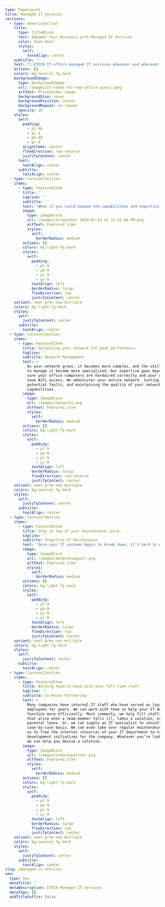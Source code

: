 ```yaml
---
type: PageLayout
title: Managed IT Services
sections:
  - type: GenericSection
    title:
      type: TitleBlock
      text: Empower Your Business with Managed AI Services
      color: text-dark
      styles:
        self:
          textAlign: center
    subtitle: ''
    text: "\_ETECH IT offers managed IT services whenever and wherever you need it.\n"
    actions: []
    colors: bg-neutral-fg-dark
    backgroundImage:
      type: BackgroundImage
      url: /images/IT-needs-for-new-office-space.jpeg
      altText: Placeholder image
      backgroundSize: cover
      backgroundPosition: center
      backgroundRepeat: no-repeat
      opacity: 10
    styles:
      self:
        padding:
          - pt-40
          - pl-4
          - pb-40
          - pr-4
        alignItems: center
        flexDirection: row-reverse
        justifyContent: center
      text:
        textAlign: center
      subtitle:
        textAlign: center
  - type: CarouselSection
    items:
      - type: FeaturedItem
        title: ''
        tagline: ''
        subtitle: ''
        text: "What if you could expand the capabilities and expertise of your IT department without having to hire more staff? That’s what we’re here to do. An in-house IT department requires a lot of overhead, and even companies that benefit from full-time staff still find it necessary to look elsewhere for specialized skills.\n\nThat’s where we come in.\_**Using our managed IT services**\_brings you access to a range of skill sets, from those who can consult on the best wiring for you next IT project to those with compliance expertise in your area of business.With us handling your IT, you’ll have one less thing to worry about.\n"
        image:
          type: ImageBlock
          url: /images/Screenshot 2024-07-03 at 12.45.44 PM.png
          altText: Featured item
          styles:
            self:
              borderRadius: medium
        actions: []
        colors: bg-light-fg-dark
        styles:
          self:
            padding:
              - pt-9
              - pb-9
              - pl-9
              - pr-9
            textAlign: left
            borderRadius: large
            flexDirection: row
            justifyContent: center
    variant: next-prev-nav-multiple
    colors: bg-light-fg-dark
    styles:
      self:
        justifyContent: center
      subtitle:
        textAlign: center
  - type: CarouselSection
    items:
      - type: FeaturedItem
        title: Optimizing your network for peak performance.
        tagline: ''
        subtitle: Network Management
        text: >
          As your network grows, it becomes more complex, and the skills needed
          to manage it become more specialized. Our expertise goes beyond making
          sure your office computers are hardwired correctly and your guests
          have WiFi access. We administer your entire network, testing for
          potential faults, and maintaining the quality of your network
          capabilities.
        image:
          type: ImageBlock
          url: /images/network1.png
          altText: Featured item
          styles:
            self:
              borderRadius: medium
        actions: []
        colors: bg-light-fg-dark
        styles:
          self:
            padding:
              - pt-9
              - pb-9
              - pl-9
              - pr-9
            textAlign: left
            borderRadius: large
            flexDirection: row-reverse
            justifyContent: center
    variant: next-prev-nav-multiple
    colors: bg-neutral-fg-dark
    styles:
      self:
        justifyContent: center
      subtitle:
        textAlign: center
  - type: CarouselSection
    items:
      - type: FeaturedItem
        title: Stay on top of your maintenance cycle.
        tagline: ''
        subtitle: Proactive IT Maintenance
        text: "Once your IT systems begin to break down, it’s hard to get ahead. All your budget goes to repairing and replacing old systems, patching problems as they emerge, and facing new crises caused by an unexpected data loss or unplanned downtime. By following a\_[proactive maintenance schedule](https://etechitservice.com/it-on-demand/), we help keep your systems running smoothly, so you not only mitigate the risk of an IT failure, but are in a position to take advantage of new opportunities as they arise.\n"
        image:
          type: ImageBlock
          url: /images/desktopsupport.png
          altText: Featured item
          styles:
            self:
              borderRadius: medium
        actions: []
        colors: bg-light-fg-dark
        styles:
          self:
            padding:
              - pt-9
              - pb-9
              - pl-9
              - pr-9
            textAlign: left
            borderRadius: large
            flexDirection: row
            justifyContent: center
    variant: next-prev-nav-multiple
    colors: bg-light-fg-dark
    styles:
      self:
        justifyContent: center
      subtitle:
        textAlign: center
  - type: CarouselSection
    items:
      - type: FeaturedItem
        title: Working hand-in-hand with your full-time staff.
        tagline: ''
        subtitle: In-House Partnering
        text: >
          Many companies have internal IT staff who have served as loyal
          employees for years. We can work with them to help your IT department
          function more efficiently. Most commonly, we help fill staffing voids
          that arise when a team member falls ill, takes a vacation, or goes on
          parental leave. Or, we can supply an IT specialist to consult on a
          case-by-case basis. We can even take over regular maintenance work so
          as to free the internal resources of your IT department to tackle new
          development initiatives for the company. Whatever you’re looking for,
          we can help you devise a solution.
        image:
          type: ImageBlock
          url: /images/inhousepartner.png
          altText: Featured item
          styles:
            self:
              borderRadius: medium
        actions: []
        colors: bg-light-fg-dark
        styles:
          self:
            padding:
              - pt-9
              - pb-9
              - pl-9
              - pr-9
            textAlign: left
            borderRadius: large
            flexDirection: row
            justifyContent: center
    variant: next-prev-nav-multiple
    colors: bg-neutral-fg-dark
    styles:
      self:
        justifyContent: center
      subtitle:
        textAlign: center
slug: /managed-it-services
seo:
  type: Seo
  metaTitle: ''
  metaDescription: ETECH Managed IT Services
  metaTags: []
  addTitleSuffix: false
---
```

